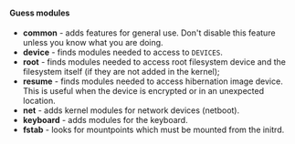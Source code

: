 #### Guess modules

- **common** - adds features for general use.  Don't disable this feature unless you know what you are doing.
- **device** - finds modules needed to access to `DEVICES`.
- **root** - finds modules needed to access root filesystem device and the filesystem itself (if they are not added in the kernel);
- **resume** - finds modules needed to access hibernation image device. This is useful when the device is encrypted or in an unexpected location.
- **net** - adds kernel modules for network devices (netboot).
- **keyboard** - adds modules for the keyboard.
- **fstab** - looks for mountpoints which must be mounted from the initrd.
